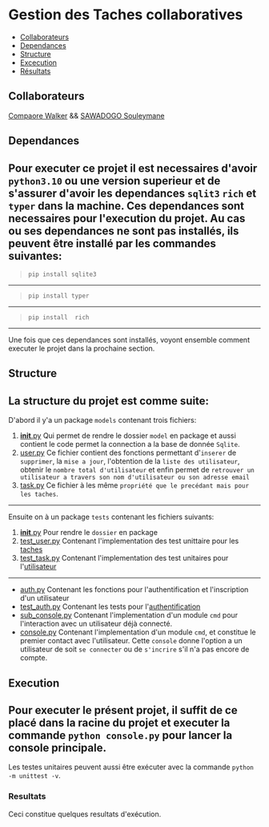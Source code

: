 # Gestion des Taches collaboratives
- [Collaborateurs](#Collaborateurs)
- [Dependances](#Dependances)
- [Structure](#Structure)
- [Excecution](#Execution)
- [Résultats](#Résultats)
## Collaborateurs
[Compaore Walker](https://github.com/WalkerStanislas) &&
[SAWADOGO Souleymane](https://github.com/Soulsaw)
## Dependances
Pour executer ce projet il est necessaires d'avoir ``python3.10`` ou une version superieur et de s'assurer d'avoir les dependances ``sqlit3`` ``rich`` et ``typer`` dans la machine. Ces dependances sont necessaires pour l'execution du projet. Au cas ou ses dependances ne sont pas installés, ils peuvent être installé par les commandes suivantes:
---
> ``pip install sqlite3``
---
> ``pip install typer``
---
> ``pip install  rich``
---
Une fois que ces dependances sont installés, voyont ensemble comment executer le projet dans la prochaine section.
## Structure
La structure du projet est comme suite:
---
D'abord il y'a un package ``models`` contenant trois fichiers:
1. [__init__.py](models/__init__.py) Qui permet de rendre le dossier ``model`` en package et aussi contient le code permet la connection a la base de donnée ``Sqlite``.
2. [user.py](models/user.py) Ce fichier contient des fonctions permettant d'`inserer` de `supprimer`, la `mise a jour`, l'obtention de la `liste des utilisateur`, obtenir le `nombre total d'utilisateur` et enfin permet de `retrouver un utilisateur a travers son nom d'utilisateur ou son adresse email`
3. [task.py](models/task.py) Ce fichier à les même `propriété que le precédant mais pour les taches`.
---
Ensuite on à un package `tests` contenant les fichiers suivants:
1. [__init__.py](tests/__init__.py) Pour rendre le `dossier` en package
2. [test_user.py](tests/test_models/test_task.py) Contenant l'implementation des test unittaire pour les [taches](models/task.py)
3. [test_task.py](tests/test_models/test_user.py) Contenant l'implementation des test unitaires pour l'[utilisateur](models/user.py)
---
- [auth.py](auth.py) Contenant les fonctions pour l'authentification et l'inscription d'un utilisateur
- [test_auth.py](test_auth.py) Contenant les tests pour l'[authentification](auth.py)
- [sub_console.py](sub_console.py) Contenant l'implementation d'un module `cmd` pour l'interaction avec un utilisateur déjà connecté.
- [console.py](console.py) Contenant l'implementation d'un module `cmd`, et constitue le premier contact avec l'utilisateur. Cette ``console`` donne l'option a un utilisateur de soit `se connecter` ou de `s'incrire` s'il n'a pas encore de compte.
## Execution
Pour executer le présent projet, il suffit de ce placé dans la racine du projet et executer la commande ``python console.py`` pour lancer la console principale.
---
Les testes unitaires peuvent aussi être exécuter avec la commande `python -m unittest -v`.
### Resultats
Ceci constitue quelques resultats d'exécution.
